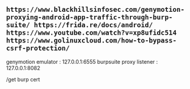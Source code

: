 `https://www.blackhillsinfosec.com/genymotion-proxying-android-app-traffic-through-burp-suite/
https://frida.re/docs/android/
https://www.youtube.com/watch?v=xp8ufidc514
https://www.golinuxcloud.com/how-to-bypass-csrf-protection/`
---------------------------------------------------------------------
genymotion emulator : 127.0.0.1:6555
burpsuite proxy listener : 127.0.0.1:8082

/get burp cert


